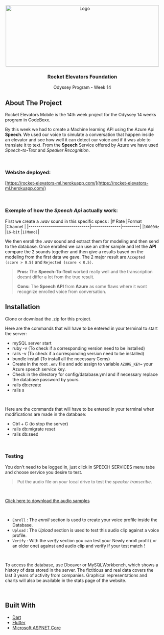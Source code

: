 <!-- PROJECT LOGO -->
<br />
<p align="center">
  <a href="http://rocketelevators-jt.com/assets/_rocket/R2-3c6296bf2343b849b947f8ccfce0de61dd34ba7f9e2a23a53d0a743bc4604e3c.png">
    <img src="http://rocketelevators-jt.com/assets/_rocket/R2-3c6296bf2343b849b947f8ccfce0de61dd34ba7f9e2a23a53d0a743bc4604e3c.png" alt="Logo" width="500" height="200">
  </a>

  <h3 align="center">Rocket Elevators Foundation
</h3>
  
  <p align="center">
    Odyssey Program - Week 14 
  </p>
</p>



<!-- ABOUT THE PROJECT -->
## About The Project

Rocket Elevators Mobile is the 14th week project for the Odyssey 14 weeks program in CodeBoxx. 

By this week we had to create a Machine learning API using the Azure Api **Speech**. We used our voice to simulate a conversation that happen inside an elevator and see how well it can detect our voice and if it was able to translate it to text. From the **Speech** Service offered by Azure we have used *Speech-to-Text* and *Speaker Recognition*.

<br>

### Website deployed:
[https://rocket-elevators-ml.herokuapp.com/](https://rocket-elevators-ml.herokuapp.com/)


<br>

### Exemple of how the  *Speech Api* actually work:


First we create a *.wav* sound in this specific specs :
|# Rate                         |Format         |Channel  |
|-------------------------------|---------------|---------|
|`16000Hz`                        |`16-bit`       |`1(Mono)`|

We then enroll the *.wav* sound and extract them for modeling and then send to the database. Once enrolled we can use an other sample and let the **API** compare the 2 sounds together and then give a results based on the modeling from the first data we gave. The 2 major result are `Accepted (score > 0.5)` and `Rejected (score < 0.5)`.

> **Pros:** The **Speech-To-Text** worked really well and the transcription doesnt differ a lot from the true result.
> 
> **Cons:** The **Speech API** from  **Azure** as some flaws where it wont recognize enrolled voice from conversation.

## Installation

Clone or download the .zip for this project. 

Here are the commands that will have to be entered in your terminal to start the server:
- mySQL server start
- ruby -v (To check if a corresponding version need to be installed)
- rails -v (To check if a corresponding version need to be installed)
- bundle install (To install all the necessary Gems)
- Create in the root `.env` file and add assign to variable `AZURE_KEY=` your Azure speech service key.
- Check in the directory for config/database.yml and if necessary replace the database password by yours.
- rails db:create
- rails s

<br>

Here are the commands that will have to be entered in your terminal when modifications are made in the database:
- Ctrl + C (to stop the server)
- rails db:migrate reset
- rails db:seed

<br>

### Testing 
You don't need to be logged in, just click in SPEECH SERVICES menu tabe and choose service you desire to test.

> Put the audio file on your local drive to test the *speaker transcribe*.

<br>

[Click here to download the audio samples](https://github.com/johnnybigoo/ML-Audio-Samples.git)

<br>

- `Enroll` : The *enroll* section is used to create your voice profile inside the Database.
- `Upload` : The *Upload* section is used to test this audio clip against a voice profile.
- `Verify` : With the *verify* section you can test your Newly enroll profil ( or an older one) against and audio clip and verify if your test match !

<br>

To access the database, use Dbeaver or MySQLWorkbench, which shows a history of data stored in the server. The fictitious and real data covers the last 3 years of activity from companies. Graphical representations and charts will also be available in the stats page of the website. 

<br>

## Built With

* [Dart](https://dart.dev/)
* [Flutter](https://flutter.dev/)
* [Microsoft ASPNET Core](https://docs.microsoft.com/en-us/aspnet/core/?view=aspnetcore-6.0)


<br>